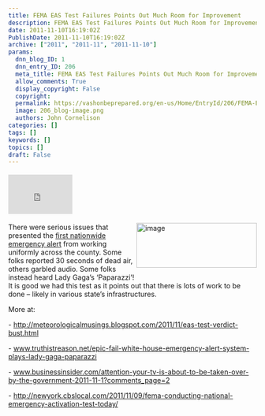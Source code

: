 ```yaml
---
title: FEMA EAS Test Failures Points Out Much Room for Improvement
description: FEMA EAS Test Failures Points Out Much Room for Improvement
date: 2011-11-10T16:19:02Z
PublishDate: 2011-11-10T16:19:02Z
archive: ["2011", "2011-11", "2011-11-10"]
params:
  dnn_blog_ID: 1
  dnn_entry_ID: 206
  meta_title: FEMA EAS Test Failures Points Out Much Room for Improvement
  allow_comments: True
  display_copyright: False
  copyright:
  permalink: https://vashonbeprepared.org/en-us/Home/EntryId/206/FEMA-EAS-Test-Failures-Points-Out-Much-Room-for-Improvement
  image: 206_blog-image.png
  authors: John Cornelison
categories: []
tags: []
keywords: []
topics: []
draft: False
---
```


<div class="wlWriterHeaderFooter" style="float:none; margin:0px; padding:4px 0px 4px 0px;"><iframe src="http://www.facebook.com/widgets/like.php?href=http://vashoneoc.org/Blogs/VashonPreparedness/tabid/164/EntryId/206/FEMA-EAS-Test-Failures-Points-Out-Much-Room-for-Improvement.aspx" scrolling="no" frameborder="0" style="border:none; width:130px; height:80px"></iframe></div><p><a href="./images/206/Windows-Live-Writer-eeb0e9368be2_708F-image_2.png"><img style="background-image: none; border-bottom: 0px; border-left: 0px; margin: 0px 0px 5px 5px; padding-left: 0px; padding-right: 0px; display: inline; float: right; border-top: 0px; border-right: 0px; padding-top: 0px" title="image" border="0" alt="image" align="right" src="./images/206/Windows-Live-Writer-eeb0e9368be2_708F-image_thumb.png" width="244" height="91" /></a>There were serious issues that presented the <a href="http://www.fema.gov/emergency/ipaws/eas_info.shtm" target="_blank">first nationwide emergency alert</a> from working uniformly across the county. Some folks reported 30 seconds of dead air, others garbled audio. Some folks instead heard Lady Gaga’s ‘Paparazzi’!    <br />It is good we had this test as it points out that there is lots of work to be done – likely in various state’s infrastructures.</p>  <p>More at:</p>  <p>- <a title="http://meteorologicalmusings.blogspot.com/2011/11/eas-test-verdict-bust.html" href="http://meteorologicalmusings.blogspot.com/2011/11/eas-test-verdict-bust.html">http://meteorologicalmusings.blogspot.com/2011/11/eas-test-verdict-bust.html</a></p>  <p>- <a title="http://www.truthistreason.net/epic-fail-white-house-emergency-alert-system-plays-lady-gaga-paparazzi" href="http://www.truthistreason.net/epic-fail-white-house-emergency-alert-system-plays-lady-gaga-paparazzi">www.truthistreason.net/epic-fail-white-house-emergency-alert-system-plays-lady-gaga-paparazzi</a></p>  <p>- <a title="http://www.businessinsider.com/attention-your-tv-is-about-to-be-taken-over-by-the-government-2011-11-1?comments_page=2" href="http://www.businessinsider.com/attention-your-tv-is-about-to-be-taken-over-by-the-government-2011-11-1?comments_page=2">www.businessinsider.com/attention-your-tv-is-about-to-be-taken-over-by-the-government-2011-11-1?comments_page=2</a></p>  <p>- <a title="http://newyork.cbslocal.com/2011/11/09/fema-conducting-national-emergency-activation-test-today/" href="http://newyork.cbslocal.com/2011/11/09/fema-conducting-national-emergency-activation-test-today/">http://newyork.cbslocal.com/2011/11/09/fema-conducting-national-emergency-activation-test-today/</a></p>
